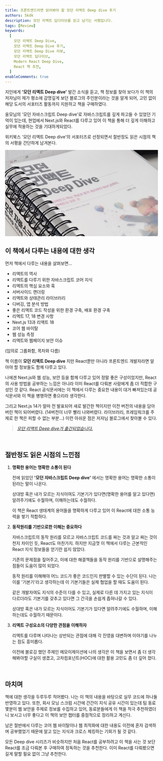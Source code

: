 ```yaml
---
title: 프론트엔드라면 읽어봐야 할 모던 리액트 Deep dive 후기
authors: 5kdk
description: 모던 리액트 딥다이브를 읽고 남기는 서평입니다.
tags: [Review]
keywords:
  [
    모던 리액트 Deep Dive,
    모던 리액트 Deep Dive 후기,
    모던 리액트 Deep Dive 리뷰,
    모던 리액트 딥다이브,
    Modern React Deep Dive,
    React 책 추천,
  ]
enableComments: true
---
```


지인에게 **'모던 리액트 Deep dive'** 발간 소식을 듣고, 책 정보를 찾아 보다가 이 책의 저자님이 제가 평소에 감명깊게 보던 블로그의 주인분이라는 것을 알게 되어, 고민 없이 해당 도서의 서포터즈 활동까지 지원하고 책을 구매하였다.

웅모님의 '모던 자바스크립트 Deep dive'로 자바스크립트를 깊게 파고들 수 있었던 기억이 있는데, 현업에서 Next.js와 React를 다루고 있어 이 책을 통해 더 깊게 이해하고 실무에 적용하는 것을 기대하게되었다.

위키북스 '모던 리액트 Deep dive'의 서포터즈로 선정되면서 절반정도 읽은 시점의 책의 서평을 간단하게 남겨본다.

![modern-react-deep-dive](./modern-react-deep-dive.webp)

<!--truncate-->

## 이 책에서 다루는 내용에 대한 생각

먼저 책에서 다루는 내용을 살펴보면...

- 리액트의 역사
- 리액트를 다루기 위한 자바스크립트 코어 지식
- 리액트의 핵심 요소와 훅
- 서버사이드 랜더링
- 리액트와 상태관리 라이브러리
- 디버깅, 앱 분석 방법
- 좋은 리액트 코드 작성을 위한 환경 구축, 배포 환경 구축
- 리액트 17, 18 변경 사항
- Next.js 13과 리액트 18
- 코어 웹 바이탈
- 웹 성능 측정
- 리액트와 웹페이지 보안 이슈

(임의로 그룹화함, 목차와 다름)

책 이름이 **모던 리액트 Deep dive** 지만 React뿐만 아니라 프론트엔드 개발자라면 알아야 할 정보들도 함께 다루고 있다.

나에겐 Next.js와 웹 성능, 보안 등을 함께 다루고 있어 정말 좋은 구성이었지만, React의 사용 방법을 공부하는 느낌은 아니라 이미 React를 다뤄본 사람에게 좀 더 적합한 구성인 것 같다. React 공식문서에는 이 책에서 다루는 중요한 내용이 대거 빠져있는데 공식문서와 이 책을 병행하면 좋으리라 생각한다.

그리고 Next.js 14가 얼마 전 발표되어 새로 발간한 책이지만 이전 버전의 내용을 담아버린 책이 되어버렸다. (14버전이 너무 빨리 나와버렸다. 라이브러리, 프레임워크를 주제로 한 책은 피할 수 없는 부분...) 이런 아쉬운 점은 저자님 블로그에서 찾아볼 수 있다.

> [_모던 리액트 Deep dive가 출간되었습니다._](https://yceffort.kr/2023/10/react-deep-dive)

<br />

## 절반정도 읽은 시점의 느낀점

1. **명확한 용어는 명확한 소통이 된다**

   전에 읽었던 **'모던 자바스크립트 Deep dive'** 에서는 명확한 용어는 명확한 소통이 된라는 말이 나온다.

   상대방 혹은 내가 모르는 지식이여도 기본기가 있다면(명확한 용어를 알고 있다면) 알려주기에도 수월하며, 이해하는데도 수월하다.

   이 책은 React 생태계의 용어들을 명확하게 다루고 있어 이 React에 대한 소통 능력을 쌓기 적합하다.

2. **동작원리를 기반으로한 이해는 중요하다**

   자바스크립트의 동작 원리를 모르고 자바스크립트 코드를 짜는 것과 알고 짜는 것이 천지 차이인 듯, React도 마찬가지. 하지만 지금껏 이 책에서 다루는 근본적인 React 지식 정보들을 얻기란 쉽지 않았다.

   기존의 문제점을 짚어주고, 이에 대한 해결책들을 동작 원리를 기반으로 설명해주는 점들이 도움이 많이 되었다.

   동작 원리를 이해해야 어느 코드가 좋은 코드인지 판별할 수 있는 수단이 된다. 나는 이를 '기본기'라고 생각하는데 이 기본기들은 실제 협업을 할 때도 도움이 된다.

   같은 개발자여도 지식의 수준이 다를 수 있고, 실제로 다른 데 가지고 있는 지식이 다르더라도 기본기를 갖추고 있다면 그 간극을 손쉽게 좁혀나갈 수 있다.

   상대방 혹은 내가 모르는 지식이어도 기본기가 있다면 알려주기에도 수월하며, 이해하는데도 수월하기 때문이다.

3. **리액트 구성요소의 다양한 관점을 이해하자**

   리액트를 다루며 나타나는 상반되는 관점에 대해 각 진영을 대변하며 이야기를 나누는 점도 흥미롭다.

   이전에 블로깅 했던 주제인 메모이제이션에 나의 생각은 이 책을 보면서 좀 더 생각해봐야할 구실이 생겼고, 고차컴포넌트(HOC)에 대한 활용 고민도 좀 더 깊어 졌다.

<br />

## 마치며

책에 대한 생각을 두루두루 적어봤다. 나는 이 책의 내용을 바탕으로 실무 코드에 하나둘 반영하고 있다. 또한, 회사 모닝 스크럼 시간에 간간이 지식 공유 시간이 있는데 팀 동료 몇분이 웹 보안을 주제로 정보를 수집하고 있어, 동료분들에게 이 책을 적극 추천하였더니 보시고 너무 좋다고 이 책의 보안 챕터를 중점적으로 정리하고 계신다.

남은 절반에서 다루는 코어 웹 바이탈이나 웹 최적화에 대한 내용도 이전에 혼자 검색하며 공부했었기 때문에 알고 있는 지식과 크로스 체킹하는 기회가 될 것 같다.

모든 Deep dive 시리즈가 비슷하지만 처음 React를 공부하려고 이 책을 사는 것 보단 React를 조금 다뤄본 후 구매하여 정독하는 것을 추천한다. 이미 React를 다뤄봤으면 길게 말할 필요 없이 그냥 추천한다.
